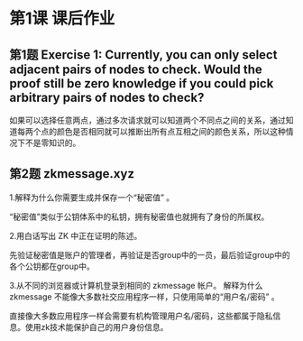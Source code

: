 # 第1课 课后作业

## 第1题 Exercise 1: Currently, you can only select adjacent pairs of nodes to check. Would the proof still be zero knowledge if you could pick arbitrary pairs of nodes to check?

如果可以选择任意两点，通过多次请求就可以知道两个不同点之间的关系，通过知道每两个点的颜色是否相同就可以推断出所有点互相之间的颜色关系，所以这种情况下不是零知识的。

## 第2题 zkmessage.xyz
1.解释为什么你需要生成并保存一个“秘密值” 。

“秘密值”类似于公钥体系中的私钥，拥有秘密值也就拥有了身份的所属权。

2.用白话写出 ZK 中正在证明的陈述。

先验证秘密值是账户的管理者，再验证是否group中的一员，最后验证group中的各个公钥都在group中。

3.从不同的浏览器或计算机登录到相同的 zkmessage 帐户。 解释为什么 zkmessage 不能像大多数社交应用程序一样，只使用简单的“用户名/密码” 。

直接像大多数应用程序一样会需要有机构管理用户名/密码，这些都属于隐私信息。使用zk技术能保护自己的用户身份信息。
